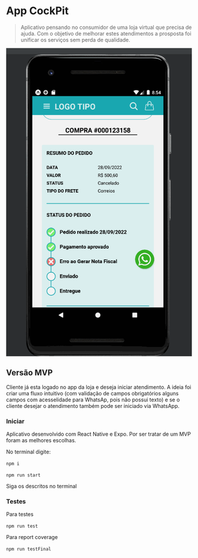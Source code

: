 # App CockPit

> Aplicativo pensando no consumidor de uma loja virtual que precisa de ajuda. Com o objetivo de melhorar estes atendimentos a prosposta foi unificar os serviços sem perda de qualidade.

![Preview](/assets/simulador.gif)

## Versão MVP

Cliente já esta logado no app da loja e deseja iniciar atendimento. A ideia foi criar uma fluxo intuitivo (com validação de campos obrigatórios alguns campos com acesselidade para WhatsAp, pois não possui texto) e se o cliente desejar o atendimento também pode ser iniciado via WhatsApp.

### Iniciar

Aplicativo desenvolvido com React Native e Expo. Por ser tratar de um MVP foram as melhores escolhas.

No terminal digite:

`npm i`

`npm run start`

Siga os descritos no terminal

### Testes

Para testes

`npm run test`

Para report coverage

`npm run testFinal`
